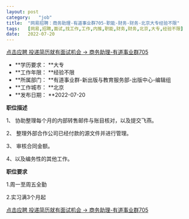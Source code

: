 ```yaml
---
layout:	post
category:	"job"
title:	"网易招聘：商务助理-有道事业群705-职能-财务-财务-北京大专经验不限"
tags:	[网易,招聘,面试,找工作,工作,内推,职能,财务,财务,北京,大专,经验不限]
date:	2022-07-20
---
```


[点击应聘 投递简历就有面试机会 ->  商务助理-有道事业群705](http://mobile.bole.netease.com/bole/boleDetail?id=41670&employeeId=346f03c3cda5f04c&key=all)



- **学历要求： **大专
- **工作年限： **经验不限
- **所属部门： **有道事业群-新出版与教育服务部-出版中心-编辑组
- **工作城市： **北京
- **发布日期： **2022-07-20



**职位描述**

1、 协助整理每个月的内部转售邮件与账目核对，以及提交飞燕。

2、 整理外部合作公司已经付款的源文件并进行管理。

3、 审核合同金额。

4、以及编务性的其他工作。



**职位要求**

1.周一至周五全勤

2.实习满3个月起



[点击应聘 投递简历就有面试机会 ->  商务助理-有道事业群705](http://mobile.bole.netease.com/bole/boleDetail?id=41670&employeeId=346f03c3cda5f04c&key=all)